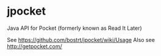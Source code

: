 jpocket
=======

Java API for Pocket (formerly known as Read It Later)

See https://github.com/bostrt/jpocket/wiki/Usage
Also see http://getpocket.com/